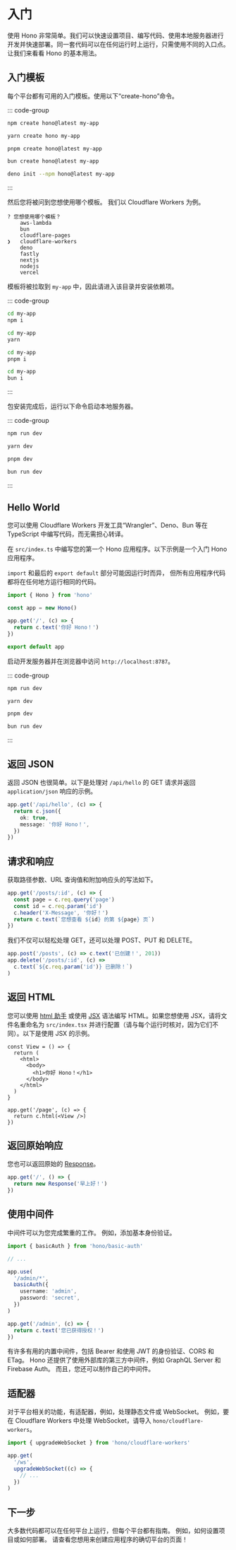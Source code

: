 # 入门

使用 Hono 非常简单。我们可以快速设置项目、编写代码、使用本地服务器进行开发并快速部署。同一套代码可以在任何运行时上运行，只需使用不同的入口点。让我们来看看 Hono 的基本用法。

## 入门模板

每个平台都有可用的入门模板。使用以下“create-hono”命令。

::: code-group

```sh [npm]
npm create hono@latest my-app
```

```sh [yarn]
yarn create hono my-app
```

```sh [pnpm]
pnpm create hono@latest my-app
```

```sh [bun]
bun create hono@latest my-app
```

```sh [deno]
deno init --npm hono@latest my-app
```

:::

然后您将被问到您想使用哪个模板。
我们以 Cloudflare Workers 为例。

```
? 您想使用哪个模板？
    aws-lambda
    bun
    cloudflare-pages
❯   cloudflare-workers
    deno
    fastly
    nextjs
    nodejs
    vercel
```

模板将被拉取到 `my-app` 中，因此请进入该目录并安装依赖项。

::: code-group

```sh [npm]
cd my-app
npm i
```

```sh [yarn]
cd my-app
yarn
```

```sh [pnpm]
cd my-app
pnpm i
```

```sh [bun]
cd my-app
bun i
```

:::

包安装完成后，运行以下命令启动本地服务器。

::: code-group

```sh [npm]
npm run dev
```

```sh [yarn]
yarn dev
```

```sh [pnpm]
pnpm dev
```

```sh [bun]
bun run dev
```

:::

## Hello World

您可以使用 Cloudflare Workers 开发工具“Wrangler”、Deno、Bun 等在 TypeScript 中编写代码，而无需担心转译。

在 `src/index.ts` 中编写您的第一个 Hono 应用程序。以下示例是一个入门 Hono 应用程序。

`import` 和最后的 `export default` 部分可能因运行时而异，
但所有应用程序代码都将在任何地方运行相同的代码。

```ts
import { Hono } from 'hono'

const app = new Hono()

app.get('/', (c) => {
  return c.text('你好 Hono！')
})

export default app
```

启动开发服务器并在浏览器中访问 `http://localhost:8787`。

::: code-group

```sh [npm]
npm run dev
```

```sh [yarn]
yarn dev
```

```sh [pnpm]
pnpm dev
```

```sh [bun]
bun run dev
```

:::

## 返回 JSON

返回 JSON 也很简单。以下是处理对 `/api/hello` 的 GET 请求并返回 `application/json` 响应的示例。

```ts
app.get('/api/hello', (c) => {
  return c.json({
    ok: true,
    message: '你好 Hono！',
  })
})
```

## 请求和响应

获取路径参数、URL 查询值和附加响应头的写法如下。

```ts
app.get('/posts/:id', (c) => {
  const page = c.req.query('page')
  const id = c.req.param('id')
  c.header('X-Message', '你好！')
  return c.text(`您想查看 ${id} 的第 ${page} 页`)
})
```

我们不仅可以轻松处理 GET，还可以处理 POST、PUT 和 DELETE。

```ts
app.post('/posts', (c) => c.text('已创建！', 201))
app.delete('/posts/:id', (c) =>
  c.text(`${c.req.param('id')} 已删除！`)
)
```

## 返回 HTML

您可以使用 [html 助手](/docs/helpers/html) 或使用 [JSX](/docs/guides/jsx) 语法编写 HTML。如果您想使用 JSX，请将文件名重命名为 `src/index.tsx` 并进行配置（请与每个运行时核对，因为它们不同）。以下是使用 JSX 的示例。

```tsx
const View = () => {
  return (
    <html>
      <body>
        <h1>你好 Hono！</h1>
      </body>
    </html>
  )
}

app.get('/page', (c) => {
  return c.html(<View />)
})
```

## 返回原始响应

您也可以返回原始的 [Response](https://developer.mozilla.org/en-US/docs/Web/API/Response)。

```ts
app.get('/', () => {
  return new Response('早上好！')
})
```

## 使用中间件

中间件可以为您完成繁重的工作。
例如，添加基本身份验证。

```ts
import { basicAuth } from 'hono/basic-auth'

// ...

app.use(
  '/admin/*',
  basicAuth({
    username: 'admin',
    password: 'secret',
  })
)

app.get('/admin', (c) => {
  return c.text('您已获得授权！')
})
```

有许多有用的内置中间件，包括 Bearer 和使用 JWT 的身份验证、CORS 和 ETag。
Hono 还提供了使用外部库的第三方中间件，例如 GraphQL Server 和 Firebase Auth。
而且，您还可以制作自己的中间件。

## 适配器

对于平台相关的功能，有适配器，例如，处理静态文件或 WebSocket。
例如，要在 Cloudflare Workers 中处理 WebSocket，请导入 `hono/cloudflare-workers`。

```ts
import { upgradeWebSocket } from 'hono/cloudflare-workers'

app.get(
  '/ws',
  upgradeWebSocket((c) => {
    // ...
  })
)
```

## 下一步

大多数代码都可以在任何平台上运行，但每个平台都有指南。
例如，如何设置项目或如何部署。
请查看您想用来创建应用程序的确切平台的页面！
